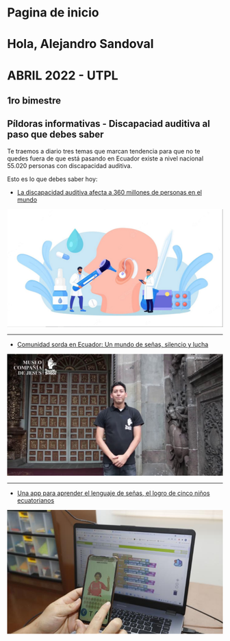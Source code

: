 # Pagina de inicio

# Hola, Alejandro Sandoval
# ABRIL 2022 - UTPL
## 1ro bimestre

## Píldoras informativas - Discapaciad auditiva al paso que debes saber


Te traemos a diario tres temas que marcan tendencia para que no te quedes fuera de que está pasando en Ecuador existe a nivel nacional 55.020 personas con discapacidad auditiva.

Esto es lo que debes saber hoy:

   * [La discapacidad auditiva afecta a 360 millones de personas en el mundo](noticia1.md)
    
   ![Imagen de Guillermo Lasso llegando a Argentina](Lasso.JPG)
    
   --------------------------------------------------------------
    
   * [Comunidad sorda en Ecuador: Un mundo de señas, silencio y lucha](noticia2.md)
    
   ![Tanque del ejército Ruso](Rusia.jpg)
    
  --------------------------------------------------------------
  
  * [Una app para aprender el lenguaje de señas, el logro de cinco niños ecuatorianos](noticia3.md)
    
   ![El genio de Javier Milei](Idolo.jpeg)


```{tableofcontents}
```
